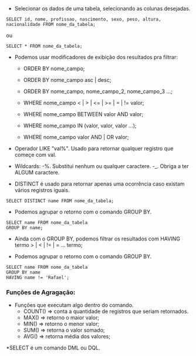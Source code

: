 - Selecionar os dados de uma tabela, selecionando as colunas desejadas. 

```MySQL
SELECT id, nome, profissao, nascimento, sexo, peso, altura, nacionalidade FROM nome_da_tabela;
```

ou

```MySQL
SELECT * FROM nome_da_tabela;
```

- Podemos usar modificadores de exibição dos resultados pra filtrar:
    - ORDER BY nome_campo;
    - ORDER BY nome_campo asc | desc;
    - ORDER BY nome_campo, nome_campo_2, nome_campo_3 ...;

    - WHERE nome_campo < | > | <= | >= | = | != valor;
    - WHERE nome_campo BETWEEN valor AND valor;
    - WHERE nome_campo IN (valor, valor, valor ...);
    - WHERE nome_campo valor AND | OR valor;


- Operador LIKE "val%". Usado para retornar qualquer registro que começe com val.
- Wildcards:
    -%. Substitui nenhum ou qualquer caractere.
    -_. Obriga a ter ALGUM caractere.


- DISTINCT é usado para retornar apenas uma ocorrência caso existam vários registros iguais.

```MySQL
SELECT DISTINCT name FROM nome_da_tabela;
```

- Podemos agrupar o retorno com o comando GROUP BY. 
```MySQL
SELECT name FROM nome_da_tabela
GROUP BY name;
```

- Ainda com o GROUP BY, podemos filtrar os resultados com HAVING termo > | < | != | = ... termo;

- Podemos agrupar o retorno com o comando GROUP BY. 
```MySQL
SELECT name FROM nome_da_tabela
GROUP BY name
HAVING name != 'Rafael';
```


### Funções de Agragação:
- Funções que executam algo dentro do comando.
    - COUNT() => conta a quantidade de registros que seriam retornados.
    - MAX() => retorno o maior valor;
    - MIN() => retorno o menor valor;
    - SUM() => retorna o valor somado;
    - AVG() => retorna média dos valores;

*SELECT é um comando DML ou DQL.